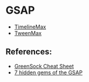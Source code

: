 # GSAP
- [TimelineMax](TimelineMax.md)
- [TweenMax](TweenMax.md)

## References:
- [GreenSock Cheat Sheet](https://ihatetomatoes.net/wp-content/uploads/2016/07/GreenSock-Cheatsheet-4.pdf)
- [7 hidden gems of the GSAP](https://medium.com/net-magazine/7-hidden-gems-of-the-greensock-animation-platform-4fb71389f6ca)
